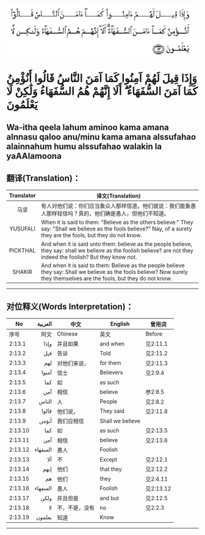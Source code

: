 ![002:013](images/002_013.gif)

#  وَإِذَا قِيلَ لَهُمْ آمِنُوا كَمَا آمَنَ النَّاسُ قَالُوا أَنُؤْمِنُ كَمَا آمَنَ السُّفَهَاءُ ۗ أَلَا إِنَّهُمْ هُمُ السُّفَهَاءُ وَلَٰكِنْ لَا يَعْلَمُونَ 

## Wa-itha qeela lahum aminoo kama amana alnnasu qaloo anu/minu kama amana alssufahao alainnahum humu alssufahao walakin la yaAAlamoona

## 翻译(Translation)：

| Translator | 译文(Translation)                                            |
|:----------:| ------------------------------------------------------------ |
| 马坚       | 有人对他们说：你们应当象众人那样信道。他们就说：我们能象愚人那样轻信吗？真的，他们确是愚人，但他们不知道。 |
| YUSUFALI   | When it is said to them: "Believe as the others believe:" They say: "Shall we believe as the fools believe?" Nay, of a surety they are the fools, but they do not know. |
| PICKTHAL   | And when it is said unto them: believe as the people believe, they say: shall we believe as the foolish believe? are not they indeed the foolish? But they know not. |
| SHAKIR     | And when it is said to them: Believe as the people believe they say: Shall we believe as the fools believe? Now surely they themselves are the fools, but they do not know. |

---

## 对位释义(Words Interpretation)：

| No      | العربية | 中文           | English          | 曾用词    |
| ------- | -------:| -------------- | ---------------- | --------- |
| 序号    | 阿文    | Chinese        | 英文             | Before    |
| 2:13.1  | وإذا    | 并且如果       | and when         | 见2:11.1  |
| 2:13.2  | قيل     | 告诉           | Told             | 见2:11.2  |
| 2:13.3  | لهم     | 对他们来说，   | for them         | 见2:11.3  |
| 2:13.4  | آمنوا   | 信士           | Believers        | 见2:9.4   |
| 2:13.5  | كما     | 如             | as such          |           |
| 2:13.6  | آمن     | 相信           | believe          | 参2:8.5   |
| 2:13.7  | الناس   | 人             | People           | 见2:8.2   |
| 2:13.8  | قالوا   | 他们说，       | They said        | 见2:11.8  |
| 2:13.9  | أنؤمن   | 我们应相信     | Shall we believe |           |
| 2:13.10 | كما     | 如             | as such          | 见2:13.5  |
| 2:13.11 | آمن     | 相信           | believe          | 见2:13.6  |
| 2:13.12 | السفهاء | 愚人           | Foolish          |           |
| 2:13.13 | ألا     | 不             | Except           | 见2:12.1  |
| 2:13.14 | إنهم    | 他们           | that they        | 见2:12.2  |
| 2:13.15 | هم      | 他们           | they             | 见2:4.11  |
| 2:13.16 | السفهاء | 愚人           | Foolish          | 见2:13.12 |
| 2:13.17 | ولكن    | 并且但是       | and but          | 见2:12.5  |
| 2:13.18 | لا      | 不，不是，没有 | no               | 见2:2.3   |
| 2:13.19 | يعلمون  | 知道           | Know             |           |

---
